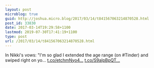 ```yaml
---
layout: post
microblog: true
guid: http://joshua.micro.blog/2017/03/14/t841567063214870528.html
post_id: 33830
date: 2017-03-14T19:29:58+1100
lastmod: 2019-07-30T17:41:19+1100
type: post
url: /2017/03/14/t841567063214870528.html
---
```

In Nikki's vows: "I'm so glad I extended the age range (on #Tinder) and swiped right on yo… [t.co/etchmNyo4...](https://t.co/etchmNyo4F) [t.co/S9alpBpQT...](https://t.co/S9alpBpQT8)
